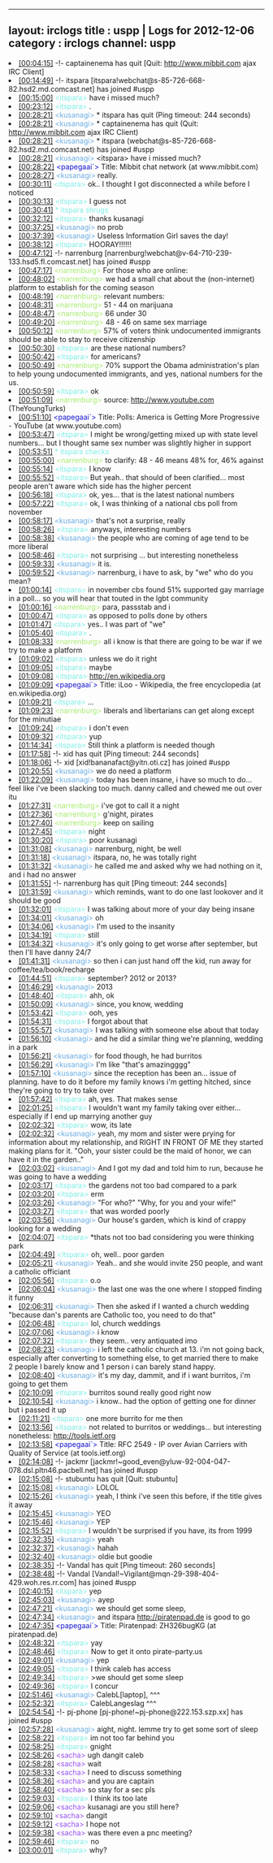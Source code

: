 
---
layout: irclogs
title : uspp | Logs for 2012-12-06
category : irclogs
channel: uspp
---
<li class="logitem"><a href="#00:04:15" name="00:04:15" class="time">[00:04:15]</a> -!- <span class="quit">captainenema</span> has quit [Quit: <a href="http://www.mibbit.com" target="_blank">http://www.mibbit.com</a> ajax IRC Client] </li>
<li class="logitem"><a href="#00:14:49" name="00:14:49" class="time">[00:14:49]</a> -!- <span class="join">itspara</span> [itspara!webchat@s-85-726-668-82.hsd2.md.comcast.net] has joined #uspp </li>
<li class="logitem"><a href="#00:15:00" name="00:15:00" class="time">[00:15:00]</a> <span class="person" style="color:#7deee6">&lt;itspara&gt;</span> have i missed much? </li>
<li class="logitem"><a href="#00:23:12" name="00:23:12" class="time">[00:23:12]</a> <span class="person" style="color:#7deee6">&lt;itspara&gt;</span> . </li>
<li class="logitem"><a href="#00:28:21" name="00:28:21" class="time">[00:28:21]</a> <span class="person" style="color:#6aace3">&lt;kusanagi&gt;</span> * itspara has quit (Ping timeout: 244 seconds) </li>
<li class="logitem"><a href="#00:28:21" name="00:28:21" class="time">[00:28:21]</a> <span class="person" style="color:#6aace3">&lt;kusanagi&gt;</span> * captainenema has quit (Quit: <a href="http://www.mibbit.com" target="_blank">http://www.mibbit.com</a> ajax IRC Client) </li>
<li class="logitem"><a href="#00:28:21" name="00:28:21" class="time">[00:28:21]</a> <span class="person" style="color:#6aace3">&lt;kusanagi&gt;</span> * itspara (webchat@s-85-726-668-82.hsd2.md.comcast.net) has joined #uspp </li>
<li class="logitem"><a href="#00:28:21" name="00:28:21" class="time">[00:28:21]</a> <span class="person" style="color:#6aace3">&lt;kusanagi&gt;</span> &lt;itspara&gt; have i missed much? </li>
<li class="logitem"><a href="#00:28:22" name="00:28:22" class="time">[00:28:22]</a> <span class="person" style="color:#1514ce">&lt;papegaai`&gt;</span> Title: Mibbit chat network (at www.mibbit.com) </li>
<li class="logitem"><a href="#00:28:27" name="00:28:27" class="time">[00:28:27]</a> <span class="person" style="color:#6aace3">&lt;kusanagi&gt;</span> really. </li>
<li class="logitem"><a href="#00:30:11" name="00:30:11" class="time">[00:30:11]</a> <span class="person" style="color:#7deee6">&lt;itspara&gt;</span> ok.. I thought I got disconnected a while before I noticed </li>
<li class="logitem"><a href="#00:30:13" name="00:30:13" class="time">[00:30:13]</a> <span class="person" style="color:#7deee6">&lt;itspara&gt;</span> I guess not </li>
<li class="logitem"><a href="#00:30:41" name="00:30:41" class="time">[00:30:41]</a> <span class="person" style="color:#7deee6">* itspara shrugs</span> </li>
<li class="logitem"><a href="#00:32:12" name="00:32:12" class="time">[00:32:12]</a> <span class="person" style="color:#7deee6">&lt;itspara&gt;</span> thanks kusanagi  </li>
<li class="logitem"><a href="#00:37:25" name="00:37:25" class="time">[00:37:25]</a> <span class="person" style="color:#6aace3">&lt;kusanagi&gt;</span> no prob </li>
<li class="logitem"><a href="#00:37:39" name="00:37:39" class="time">[00:37:39]</a> <span class="person" style="color:#6aace3">&lt;kusanagi&gt;</span> Useless Information Girl saves the day! </li>
<li class="logitem"><a href="#00:38:12" name="00:38:12" class="time">[00:38:12]</a> <span class="person" style="color:#7deee6">&lt;itspara&gt;</span> HOORAY!!!!!! </li>
<li class="logitem"><a href="#00:47:12" name="00:47:12" class="time">[00:47:12]</a> -!- <span class="join">narrenburg</span> [narrenburg!webchat@v-64-710-239-133.hsd5.fl.comcast.net] has joined #uspp </li>
<li class="logitem"><a href="#00:47:17" name="00:47:17" class="time">[00:47:17]</a> <span class="person" style="color:#a8ec6e">&lt;narrenburg&gt;</span> For those who are online: </li>
<li class="logitem"><a href="#00:48:02" name="00:48:02" class="time">[00:48:02]</a> <span class="person" style="color:#a8ec6e">&lt;narrenburg&gt;</span> we had a small chat about the (non-internet) platform to establish for the coming season </li>
<li class="logitem"><a href="#00:48:19" name="00:48:19" class="time">[00:48:19]</a> <span class="person" style="color:#a8ec6e">&lt;narrenburg&gt;</span> relevant numbers: </li>
<li class="logitem"><a href="#00:48:31" name="00:48:31" class="time">[00:48:31]</a> <span class="person" style="color:#a8ec6e">&lt;narrenburg&gt;</span> 51 - 44 on marijuana </li>
<li class="logitem"><a href="#00:48:47" name="00:48:47" class="time">[00:48:47]</a> <span class="person" style="color:#a8ec6e">&lt;narrenburg&gt;</span> 66 under 30 </li>
<li class="logitem"><a href="#00:49:20" name="00:49:20" class="time">[00:49:20]</a> <span class="person" style="color:#a8ec6e">&lt;narrenburg&gt;</span> 48 - 46 on same sex marriage </li>
<li class="logitem"><a href="#00:50:12" name="00:50:12" class="time">[00:50:12]</a> <span class="person" style="color:#a8ec6e">&lt;narrenburg&gt;</span> 57% of voters think undocumented immigrants should be able to stay to receive citizenship </li>
<li class="logitem"><a href="#00:50:30" name="00:50:30" class="time">[00:50:30]</a> <span class="person" style="color:#7deee6">&lt;itspara&gt;</span> are these national numbers? </li>
<li class="logitem"><a href="#00:50:42" name="00:50:42" class="time">[00:50:42]</a> <span class="person" style="color:#7deee6">&lt;itspara&gt;</span> for americans? </li>
<li class="logitem"><a href="#00:50:49" name="00:50:49" class="time">[00:50:49]</a> <span class="person" style="color:#a8ec6e">&lt;narrenburg&gt;</span> 70% support the Obama administration's plan to help young undocumented immigrants, and yes, national numbers for the us. </li>
<li class="logitem"><a href="#00:50:59" name="00:50:59" class="time">[00:50:59]</a> <span class="person" style="color:#7deee6">&lt;itspara&gt;</span> ok </li>
<li class="logitem"><a href="#00:51:09" name="00:51:09" class="time">[00:51:09]</a> <span class="person" style="color:#a8ec6e">&lt;narrenburg&gt;</span> source: <a href="http://www.youtube.com/watch?v=UR0GcpBC8M8" target="_blank">http://www.youtube.com</a> (TheYoungTurks) </li>
<li class="logitem"><a href="#00:51:10" name="00:51:10" class="time">[00:51:10]</a> <span class="person" style="color:#1514ce">&lt;papegaai`&gt;</span> Title: Polls: America is Getting More Progressive - YouTube (at www.youtube.com) </li>
<li class="logitem"><a href="#00:53:47" name="00:53:47" class="time">[00:53:47]</a> <span class="person" style="color:#7deee6">&lt;itspara&gt;</span> I might be wrong/getting mixed up with state level numbers... but I thought same sex number was slightly higher in support </li>
<li class="logitem"><a href="#00:53:51" name="00:53:51" class="time">[00:53:51]</a> <span class="person" style="color:#7deee6">* itspara checks</span> </li>
<li class="logitem"><a href="#00:55:00" name="00:55:00" class="time">[00:55:00]</a> <span class="person" style="color:#a8ec6e">&lt;narrenburg&gt;</span> to clarify: 48 - 46 means 48% for, 46% against </li>
<li class="logitem"><a href="#00:55:14" name="00:55:14" class="time">[00:55:14]</a> <span class="person" style="color:#7deee6">&lt;itspara&gt;</span> I know </li>
<li class="logitem"><a href="#00:55:52" name="00:55:52" class="time">[00:55:52]</a> <span class="person" style="color:#7deee6">&lt;itspara&gt;</span> But yeah.. that should of been clarified... most people aren't aware which side has the higher percent </li>
<li class="logitem"><a href="#00:56:18" name="00:56:18" class="time">[00:56:18]</a> <span class="person" style="color:#7deee6">&lt;itspara&gt;</span> ok, yes... that is the latest national numbers </li>
<li class="logitem"><a href="#00:57:22" name="00:57:22" class="time">[00:57:22]</a> <span class="person" style="color:#7deee6">&lt;itspara&gt;</span> ok, I was thinking of a national cbs poll from november </li>
<li class="logitem"><a href="#00:58:17" name="00:58:17" class="time">[00:58:17]</a> <span class="person" style="color:#6aace3">&lt;kusanagi&gt;</span> that's not a surprise, really </li>
<li class="logitem"><a href="#00:58:26" name="00:58:26" class="time">[00:58:26]</a> <span class="person" style="color:#7deee6">&lt;itspara&gt;</span> anyways, interesting numbers </li>
<li class="logitem"><a href="#00:58:38" name="00:58:38" class="time">[00:58:38]</a> <span class="person" style="color:#6aace3">&lt;kusanagi&gt;</span> the people who are coming of age tend to be more liberal </li>
<li class="logitem"><a href="#00:58:46" name="00:58:46" class="time">[00:58:46]</a> <span class="person" style="color:#7deee6">&lt;itspara&gt;</span> not surprising ... but interesting nonetheless </li>
<li class="logitem"><a href="#00:59:33" name="00:59:33" class="time">[00:59:33]</a> <span class="person" style="color:#6aace3">&lt;kusanagi&gt;</span> it is. </li>
<li class="logitem"><a href="#00:59:52" name="00:59:52" class="time">[00:59:52]</a> <span class="person" style="color:#6aace3">&lt;kusanagi&gt;</span> narrenburg, i have to ask, by "we" who do you mean? </li>
<li class="logitem"><a href="#01:00:14" name="01:00:14" class="time">[01:00:14]</a> <span class="person" style="color:#7deee6">&lt;itspara&gt;</span> in november cbs found 51% supported gay marriage in a poll... so you will hear that touted in the lgbt community </li>
<li class="logitem"><a href="#01:00:16" name="01:00:16" class="time">[01:00:16]</a> <span class="person" style="color:#a8ec6e">&lt;narrenburg&gt;</span> para, passstab and i </li>
<li class="logitem"><a href="#01:00:47" name="01:00:47" class="time">[01:00:47]</a> <span class="person" style="color:#7deee6">&lt;itspara&gt;</span> as opposed to polls done by others </li>
<li class="logitem"><a href="#01:01:47" name="01:01:47" class="time">[01:01:47]</a> <span class="person" style="color:#7deee6">&lt;itspara&gt;</span> yes.. I was part of "we" </li>
<li class="logitem"><a href="#01:05:40" name="01:05:40" class="time">[01:05:40]</a> <span class="person" style="color:#7deee6">&lt;itspara&gt;</span> . </li>
<li class="logitem"><a href="#01:08:33" name="01:08:33" class="time">[01:08:33]</a> <span class="person" style="color:#a8ec6e">&lt;narrenburg&gt;</span> all i know is that there are going to be war if we try to make a platform </li>
<li class="logitem"><a href="#01:09:02" name="01:09:02" class="time">[01:09:02]</a> <span class="person" style="color:#7deee6">&lt;itspara&gt;</span> unless we do it right </li>
<li class="logitem"><a href="#01:09:05" name="01:09:05" class="time">[01:09:05]</a> <span class="person" style="color:#7deee6">&lt;itspara&gt;</span> maybe </li>
<li class="logitem"><a href="#01:09:08" name="01:09:08" class="time">[01:09:08]</a> <span class="person" style="color:#7deee6">&lt;itspara&gt;</span> <a href="http://en.wikipedia.org/wiki/ILoo" target="_blank">http://en.wikipedia.org</a> </li>
<li class="logitem"><a href="#01:09:09" name="01:09:09" class="time">[01:09:09]</a> <span class="person" style="color:#1514ce">&lt;papegaai`&gt;</span> Title: iLoo - Wikipedia, the free encyclopedia (at en.wikipedia.org) </li>
<li class="logitem"><a href="#01:09:21" name="01:09:21" class="time">[01:09:21]</a> <span class="person" style="color:#7deee6">&lt;itspara&gt;</span> ... </li>
<li class="logitem"><a href="#01:09:23" name="01:09:23" class="time">[01:09:23]</a> <span class="person" style="color:#a8ec6e">&lt;narrenburg&gt;</span> liberals and libertarians can get along except for the minutiae </li>
<li class="logitem"><a href="#01:09:24" name="01:09:24" class="time">[01:09:24]</a> <span class="person" style="color:#7deee6">&lt;itspara&gt;</span> i don't even </li>
<li class="logitem"><a href="#01:09:32" name="01:09:32" class="time">[01:09:32]</a> <span class="person" style="color:#7deee6">&lt;itspara&gt;</span> yup </li>
<li class="logitem"><a href="#01:14:34" name="01:14:34" class="time">[01:14:34]</a> <span class="person" style="color:#7deee6">&lt;itspara&gt;</span> Still think a platform is needed though </li>
<li class="logitem"><a href="#01:17:58" name="01:17:58" class="time">[01:17:58]</a> -!- <span class="quit">xid</span> has quit [Ping timeout: 244 seconds] </li>
<li class="logitem"><a href="#01:18:06" name="01:18:06" class="time">[01:18:06]</a> -!- <span class="join">xid</span> [xid!bananafact@yitn.oti.cz] has joined #uspp </li>
<li class="logitem"><a href="#01:20:55" name="01:20:55" class="time">[01:20:55]</a> <span class="person" style="color:#6aace3">&lt;kusanagi&gt;</span> we do need a platform </li>
<li class="logitem"><a href="#01:22:09" name="01:22:09" class="time">[01:22:09]</a> <span class="person" style="color:#6aace3">&lt;kusanagi&gt;</span> today has been insane, i have so much to do... feel like i've been slacking too much. danny called and chewed me out over itu </li>
<li class="logitem"><a href="#01:27:31" name="01:27:31" class="time">[01:27:31]</a> <span class="person" style="color:#a8ec6e">&lt;narrenburg&gt;</span> i've got to call it a night </li>
<li class="logitem"><a href="#01:27:36" name="01:27:36" class="time">[01:27:36]</a> <span class="person" style="color:#a8ec6e">&lt;narrenburg&gt;</span> g'night, pirates </li>
<li class="logitem"><a href="#01:27:40" name="01:27:40" class="time">[01:27:40]</a> <span class="person" style="color:#a8ec6e">&lt;narrenburg&gt;</span> keep on sailing </li>
<li class="logitem"><a href="#01:27:45" name="01:27:45" class="time">[01:27:45]</a> <span class="person" style="color:#7deee6">&lt;itspara&gt;</span> night </li>
<li class="logitem"><a href="#01:30:20" name="01:30:20" class="time">[01:30:20]</a> <span class="person" style="color:#7deee6">&lt;itspara&gt;</span> poor kusanagi  </li>
<li class="logitem"><a href="#01:31:08" name="01:31:08" class="time">[01:31:08]</a> <span class="person" style="color:#6aace3">&lt;kusanagi&gt;</span> narrenburg, night, be well </li>
<li class="logitem"><a href="#01:31:18" name="01:31:18" class="time">[01:31:18]</a> <span class="person" style="color:#6aace3">&lt;kusanagi&gt;</span> itspara, no, he was totally right </li>
<li class="logitem"><a href="#01:31:32" name="01:31:32" class="time">[01:31:32]</a> <span class="person" style="color:#6aace3">&lt;kusanagi&gt;</span> he called me and asked why we had nothing on it, and i had no answer </li>
<li class="logitem"><a href="#01:31:55" name="01:31:55" class="time">[01:31:55]</a> -!- <span class="quit">narrenburg</span> has quit [Ping timeout: 244 seconds] </li>
<li class="logitem"><a href="#01:31:59" name="01:31:59" class="time">[01:31:59]</a> <span class="person" style="color:#6aace3">&lt;kusanagi&gt;</span> which reminds, want to do one last lookover and it should be good </li>
<li class="logitem"><a href="#01:32:01" name="01:32:01" class="time">[01:32:01]</a> <span class="person" style="color:#7deee6">&lt;itspara&gt;</span> I was talking about more of your day being insane </li>
<li class="logitem"><a href="#01:34:01" name="01:34:01" class="time">[01:34:01]</a> <span class="person" style="color:#6aace3">&lt;kusanagi&gt;</span> oh </li>
<li class="logitem"><a href="#01:34:06" name="01:34:06" class="time">[01:34:06]</a> <span class="person" style="color:#6aace3">&lt;kusanagi&gt;</span> I'm used to the insanity </li>
<li class="logitem"><a href="#01:34:19" name="01:34:19" class="time">[01:34:19]</a> <span class="person" style="color:#7deee6">&lt;itspara&gt;</span> still </li>
<li class="logitem"><a href="#01:34:32" name="01:34:32" class="time">[01:34:32]</a> <span class="person" style="color:#6aace3">&lt;kusanagi&gt;</span> it's only going to get worse after september, but then I'll have danny 24/7 </li>
<li class="logitem"><a href="#01:41:31" name="01:41:31" class="time">[01:41:31]</a> <span class="person" style="color:#6aace3">&lt;kusanagi&gt;</span> so then i can just hand off the kid, run away for coffee/tea/book/recharge </li>
<li class="logitem"><a href="#01:44:51" name="01:44:51" class="time">[01:44:51]</a> <span class="person" style="color:#7deee6">&lt;itspara&gt;</span> september? 2012 or 2013? </li>
<li class="logitem"><a href="#01:46:29" name="01:46:29" class="time">[01:46:29]</a> <span class="person" style="color:#6aace3">&lt;kusanagi&gt;</span> 2013 </li>
<li class="logitem"><a href="#01:48:40" name="01:48:40" class="time">[01:48:40]</a> <span class="person" style="color:#7deee6">&lt;itspara&gt;</span> ahh, ok </li>
<li class="logitem"><a href="#01:50:09" name="01:50:09" class="time">[01:50:09]</a> <span class="person" style="color:#6aace3">&lt;kusanagi&gt;</span> since, you know, wedding </li>
<li class="logitem"><a href="#01:53:42" name="01:53:42" class="time">[01:53:42]</a> <span class="person" style="color:#7deee6">&lt;itspara&gt;</span> ooh, yes </li>
<li class="logitem"><a href="#01:54:31" name="01:54:31" class="time">[01:54:31]</a> <span class="person" style="color:#7deee6">&lt;itspara&gt;</span> I forgot about that </li>
<li class="logitem"><a href="#01:55:57" name="01:55:57" class="time">[01:55:57]</a> <span class="person" style="color:#6aace3">&lt;kusanagi&gt;</span> I was talking with someone else about that today </li>
<li class="logitem"><a href="#01:56:10" name="01:56:10" class="time">[01:56:10]</a> <span class="person" style="color:#6aace3">&lt;kusanagi&gt;</span> and he did a similar thing we're planning, wedding in a park </li>
<li class="logitem"><a href="#01:56:21" name="01:56:21" class="time">[01:56:21]</a> <span class="person" style="color:#6aace3">&lt;kusanagi&gt;</span> for food though, he had burritos </li>
<li class="logitem"><a href="#01:56:29" name="01:56:29" class="time">[01:56:29]</a> <span class="person" style="color:#6aace3">&lt;kusanagi&gt;</span> I'm like "that's amazingggg" </li>
<li class="logitem"><a href="#01:57:10" name="01:57:10" class="time">[01:57:10]</a> <span class="person" style="color:#6aace3">&lt;kusanagi&gt;</span> since the reception has been an... issue of planning. have to do it before my family knows i'm getting hitched, since they're going to try to take over </li>
<li class="logitem"><a href="#01:57:42" name="01:57:42" class="time">[01:57:42]</a> <span class="person" style="color:#7deee6">&lt;itspara&gt;</span> ah, yes. That makes sense </li>
<li class="logitem"><a href="#02:01:25" name="02:01:25" class="time">[02:01:25]</a> <span class="person" style="color:#7deee6">&lt;itspara&gt;</span> I wouldn't want my family taking over either... especially if I end up marrying another guy </li>
<li class="logitem"><a href="#02:02:32" name="02:02:32" class="time">[02:02:32]</a> <span class="person" style="color:#7deee6">&lt;itspara&gt;</span> wow, its late </li>
<li class="logitem"><a href="#02:02:32" name="02:02:32" class="time">[02:02:32]</a> <span class="person" style="color:#6aace3">&lt;kusanagi&gt;</span> yeah, my mom and sister were prying for information about my relationship, and RIGHT IN FRONT OF ME they started making plans for it. "Ooh, your sister could be the maid of honor, we can have it in the garden.." </li>
<li class="logitem"><a href="#02:03:02" name="02:03:02" class="time">[02:03:02]</a> <span class="person" style="color:#6aace3">&lt;kusanagi&gt;</span> And I got my dad and told him to run, because he was going to have a wedding </li>
<li class="logitem"><a href="#02:03:17" name="02:03:17" class="time">[02:03:17]</a> <span class="person" style="color:#7deee6">&lt;itspara&gt;</span> the gardens not too bad compared to a park </li>
<li class="logitem"><a href="#02:03:20" name="02:03:20" class="time">[02:03:20]</a> <span class="person" style="color:#7deee6">&lt;itspara&gt;</span> erm </li>
<li class="logitem"><a href="#02:03:26" name="02:03:26" class="time">[02:03:26]</a> <span class="person" style="color:#6aace3">&lt;kusanagi&gt;</span> "For who?" "Why, for you and your wife!" </li>
<li class="logitem"><a href="#02:03:27" name="02:03:27" class="time">[02:03:27]</a> <span class="person" style="color:#7deee6">&lt;itspara&gt;</span> that was worded poorly </li>
<li class="logitem"><a href="#02:03:56" name="02:03:56" class="time">[02:03:56]</a> <span class="person" style="color:#6aace3">&lt;kusanagi&gt;</span> Our house's garden, which is kind of crappy looking for a wedding </li>
<li class="logitem"><a href="#02:04:07" name="02:04:07" class="time">[02:04:07]</a> <span class="person" style="color:#7deee6">&lt;itspara&gt;</span> *thats not too bad considering you were thinking park </li>
<li class="logitem"><a href="#02:04:49" name="02:04:49" class="time">[02:04:49]</a> <span class="person" style="color:#7deee6">&lt;itspara&gt;</span> oh, well.. poor garden </li>
<li class="logitem"><a href="#02:05:21" name="02:05:21" class="time">[02:05:21]</a> <span class="person" style="color:#6aace3">&lt;kusanagi&gt;</span> Yeah.. and she would invite 250 people, and want a catholic officiant </li>
<li class="logitem"><a href="#02:05:56" name="02:05:56" class="time">[02:05:56]</a> <span class="person" style="color:#7deee6">&lt;itspara&gt;</span> o.o </li>
<li class="logitem"><a href="#02:06:04" name="02:06:04" class="time">[02:06:04]</a> <span class="person" style="color:#6aace3">&lt;kusanagi&gt;</span> the last one was the one where I stopped finding it funny </li>
<li class="logitem"><a href="#02:06:31" name="02:06:31" class="time">[02:06:31]</a> <span class="person" style="color:#6aace3">&lt;kusanagi&gt;</span> Then she asked if I wanted a church wedding "because dan's parents are Catholic too, you need to do that" </li>
<li class="logitem"><a href="#02:06:48" name="02:06:48" class="time">[02:06:48]</a> <span class="person" style="color:#7deee6">&lt;itspara&gt;</span> lol, church weddings </li>
<li class="logitem"><a href="#02:07:06" name="02:07:06" class="time">[02:07:06]</a> <span class="person" style="color:#6aace3">&lt;kusanagi&gt;</span> i know </li>
<li class="logitem"><a href="#02:07:32" name="02:07:32" class="time">[02:07:32]</a> <span class="person" style="color:#7deee6">&lt;itspara&gt;</span> they seem.. very antiquated imo </li>
<li class="logitem"><a href="#02:08:23" name="02:08:23" class="time">[02:08:23]</a> <span class="person" style="color:#6aace3">&lt;kusanagi&gt;</span> i left the catholic church at 13. i'm not going back, especially after converting to something else, to get married there to make 2 people I barely know and 1 person i can barely stand happy. </li>
<li class="logitem"><a href="#02:08:40" name="02:08:40" class="time">[02:08:40]</a> <span class="person" style="color:#6aace3">&lt;kusanagi&gt;</span> it's my day, dammit, and if i want burritos, i'm going to get them </li>
<li class="logitem"><a href="#02:10:09" name="02:10:09" class="time">[02:10:09]</a> <span class="person" style="color:#7deee6">&lt;itspara&gt;</span> burritos sound really good right now </li>
<li class="logitem"><a href="#02:10:54" name="02:10:54" class="time">[02:10:54]</a> <span class="person" style="color:#6aace3">&lt;kusanagi&gt;</span> i know.. had the option of getting one for dinner but i passed it up </li>
<li class="logitem"><a href="#02:11:21" name="02:11:21" class="time">[02:11:21]</a> <span class="person" style="color:#7deee6">&lt;itspara&gt;</span> one more burrito for me then </li>
<li class="logitem"><a href="#02:13:56" name="02:13:56" class="time">[02:13:56]</a> <span class="person" style="color:#7deee6">&lt;itspara&gt;</span> not related to burritos or weddings... but interesting nonetheless: <a href="http://tools.ietf.org/html/rfc2549" target="_blank">http://tools.ietf.org</a> </li>
<li class="logitem"><a href="#02:13:58" name="02:13:58" class="time">[02:13:58]</a> <span class="person" style="color:#1514ce">&lt;papegaai`&gt;</span> Title: RFC 2549 - IP over Avian Carriers with Quality of Service (at tools.ietf.org) </li>
<li class="logitem"><a href="#02:14:08" name="02:14:08" class="time">[02:14:08]</a> -!- <span class="join">jackmr</span> [jackmr!~good_even@yluw-92-004-047-078.dsl.pltn46.pacbell.net] has joined #uspp </li>
<li class="logitem"><a href="#02:15:08" name="02:15:08" class="time">[02:15:08]</a> -!- <span class="quit">stubuntu</span> has quit [Quit: stubuntu] </li>
<li class="logitem"><a href="#02:15:08" name="02:15:08" class="time">[02:15:08]</a> <span class="person" style="color:#6aace3">&lt;kusanagi&gt;</span> LOLOL </li>
<li class="logitem"><a href="#02:15:26" name="02:15:26" class="time">[02:15:26]</a> <span class="person" style="color:#6aace3">&lt;kusanagi&gt;</span> yeah, I think i've seen this before, if the title gives it away </li>
<li class="logitem"><a href="#02:15:45" name="02:15:45" class="time">[02:15:45]</a> <span class="person" style="color:#6aace3">&lt;kusanagi&gt;</span> YEO </li>
<li class="logitem"><a href="#02:15:46" name="02:15:46" class="time">[02:15:46]</a> <span class="person" style="color:#6aace3">&lt;kusanagi&gt;</span> YEP </li>
<li class="logitem"><a href="#02:15:52" name="02:15:52" class="time">[02:15:52]</a> <span class="person" style="color:#7deee6">&lt;itspara&gt;</span> I wouldn't be surprised if you have, its from 1999 </li>
<li class="logitem"><a href="#02:32:35" name="02:32:35" class="time">[02:32:35]</a> <span class="person" style="color:#6aace3">&lt;kusanagi&gt;</span> yeah </li>
<li class="logitem"><a href="#02:32:37" name="02:32:37" class="time">[02:32:37]</a> <span class="person" style="color:#6aace3">&lt;kusanagi&gt;</span> hahah </li>
<li class="logitem"><a href="#02:32:40" name="02:32:40" class="time">[02:32:40]</a> <span class="person" style="color:#6aace3">&lt;kusanagi&gt;</span> oldie but goodie </li>
<li class="logitem"><a href="#02:38:35" name="02:38:35" class="time">[02:38:35]</a> -!- <span class="quit">Vandal</span> has quit [Ping timeout: 260 seconds] </li>
<li class="logitem"><a href="#02:38:48" name="02:38:48" class="time">[02:38:48]</a> -!- <span class="join">Vandal</span> [Vandal!~Vigilant@mqn-29-398-404-429.woh.res.rr.com] has joined #uspp </li>
<li class="logitem"><a href="#02:40:15" name="02:40:15" class="time">[02:40:15]</a> <span class="person" style="color:#7deee6">&lt;itspara&gt;</span> yep </li>
<li class="logitem"><a href="#02:45:03" name="02:45:03" class="time">[02:45:03]</a> <span class="person" style="color:#6aace3">&lt;kusanagi&gt;</span> ayep </li>
<li class="logitem"><a href="#02:47:21" name="02:47:21" class="time">[02:47:21]</a> <span class="person" style="color:#6aace3">&lt;kusanagi&gt;</span> we should get some sleep, </li>
<li class="logitem"><a href="#02:47:34" name="02:47:34" class="time">[02:47:34]</a> <span class="person" style="color:#6aace3">&lt;kusanagi&gt;</span> and itspara <a href="http://piratenpad.de/ZH326bugKG" target="_blank">http://piratenpad.de</a> is good to go </li>
<li class="logitem"><a href="#02:47:35" name="02:47:35" class="time">[02:47:35]</a> <span class="person" style="color:#1514ce">&lt;papegaai`&gt;</span> Title: Piratenpad: ZH326bugKG (at piratenpad.de) </li>
<li class="logitem"><a href="#02:48:32" name="02:48:32" class="time">[02:48:32]</a> <span class="person" style="color:#7deee6">&lt;itspara&gt;</span> yay </li>
<li class="logitem"><a href="#02:48:46" name="02:48:46" class="time">[02:48:46]</a> <span class="person" style="color:#7deee6">&lt;itspara&gt;</span> Now to get it onto pirate-party.us </li>
<li class="logitem"><a href="#02:49:01" name="02:49:01" class="time">[02:49:01]</a> <span class="person" style="color:#6aace3">&lt;kusanagi&gt;</span> yep </li>
<li class="logitem"><a href="#02:49:05" name="02:49:05" class="time">[02:49:05]</a> <span class="person" style="color:#7deee6">&lt;itspara&gt;</span> I think caleb has access </li>
<li class="logitem"><a href="#02:49:34" name="02:49:34" class="time">[02:49:34]</a> <span class="person" style="color:#7deee6">&lt;itspara&gt;</span> &gt;we should get some sleep </li>
<li class="logitem"><a href="#02:49:36" name="02:49:36" class="time">[02:49:36]</a> <span class="person" style="color:#7deee6">&lt;itspara&gt;</span> I concur </li>
<li class="logitem"><a href="#02:51:46" name="02:51:46" class="time">[02:51:46]</a> <span class="person" style="color:#6aace3">&lt;kusanagi&gt;</span> CalebL[laptop], ^^^ </li>
<li class="logitem"><a href="#02:52:32" name="02:52:32" class="time">[02:52:32]</a> <span class="person" style="color:#7deee6">&lt;itspara&gt;</span> CalebLangeslag ^^^ </li>
<li class="logitem"><a href="#02:54:54" name="02:54:54" class="time">[02:54:54]</a> -!- <span class="join">pj-phone</span> [pj-phone!~pj-phone@222.153.szp.xx] has joined #uspp </li>
<li class="logitem"><a href="#02:57:28" name="02:57:28" class="time">[02:57:28]</a> <span class="person" style="color:#6aace3">&lt;kusanagi&gt;</span> aight, night. lemme try to get some sort of sleep </li>
<li class="logitem"><a href="#02:58:22" name="02:58:22" class="time">[02:58:22]</a> <span class="person" style="color:#7deee6">&lt;itspara&gt;</span> im not too far behind you </li>
<li class="logitem"><a href="#02:58:25" name="02:58:25" class="time">[02:58:25]</a> <span class="person" style="color:#7deee6">&lt;itspara&gt;</span> gnight </li>
<li class="logitem"><a href="#02:58:26" name="02:58:26" class="time">[02:58:26]</a> <span class="person" style="color:#954ef2">&lt;sacha&gt;</span> ugh dangit caleb </li>
<li class="logitem"><a href="#02:58:28" name="02:58:28" class="time">[02:58:28]</a> <span class="person" style="color:#954ef2">&lt;sacha&gt;</span> wait </li>
<li class="logitem"><a href="#02:58:33" name="02:58:33" class="time">[02:58:33]</a> <span class="person" style="color:#954ef2">&lt;sacha&gt;</span> I need to discuss something </li>
<li class="logitem"><a href="#02:58:36" name="02:58:36" class="time">[02:58:36]</a> <span class="person" style="color:#954ef2">&lt;sacha&gt;</span> and you are captain </li>
<li class="logitem"><a href="#02:58:40" name="02:58:40" class="time">[02:58:40]</a> <span class="person" style="color:#954ef2">&lt;sacha&gt;</span> so stay for a sec pls </li>
<li class="logitem"><a href="#02:59:03" name="02:59:03" class="time">[02:59:03]</a> <span class="person" style="color:#7deee6">&lt;itspara&gt;</span> I think its too late </li>
<li class="logitem"><a href="#02:59:06" name="02:59:06" class="time">[02:59:06]</a> <span class="person" style="color:#954ef2">&lt;sacha&gt;</span> kusanagi are you still here? </li>
<li class="logitem"><a href="#02:59:10" name="02:59:10" class="time">[02:59:10]</a> <span class="person" style="color:#954ef2">&lt;sacha&gt;</span> dangit </li>
<li class="logitem"><a href="#02:59:12" name="02:59:12" class="time">[02:59:12]</a> <span class="person" style="color:#954ef2">&lt;sacha&gt;</span> I hope not </li>
<li class="logitem"><a href="#02:59:38" name="02:59:38" class="time">[02:59:38]</a> <span class="person" style="color:#954ef2">&lt;sacha&gt;</span> was there even a pnc meeting? </li>
<li class="logitem"><a href="#02:59:46" name="02:59:46" class="time">[02:59:46]</a> <span class="person" style="color:#7deee6">&lt;itspara&gt;</span> no </li>
<li class="logitem"><a href="#03:00:01" name="03:00:01" class="time">[03:00:01]</a> <span class="person" style="color:#7deee6">&lt;itspara&gt;</span> why? </li>


